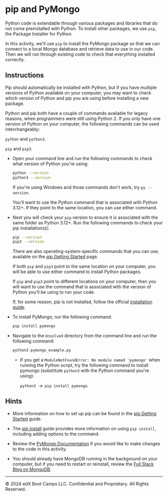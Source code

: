 # pip and PyMongo

Python code is extendable through various packages and libraries that do not come preinstalled with Python. To install other packages, we use `pip`, the Package Installer for Python.

In this activity, we'll use `pip` to install the PyMongo package so that we can connect to a local Mongo database and retrieve data to use in our code. Then we will run through existing code to check that everything installed correctly.

## Instructions

Pip should automatically be installed with Python, but if you have multiple versions of Python available on your computer, you may want to check which version of Python and pip you are using before installing a new package.

Python and pip both have a couple of commands available for legacy reasons, when programmers were still using Python 2. If you only have one version of Python on your computer, the following commands can be used interchangeably:

`python` and `python3`.

`pip` and `pip3`.

* Open your command line and run the following commands to check what version of Python you're using:

  ```bash
  python --version
  python3 --version
  ```

  If you're using Windows and those commands don't work, try `py --version`.

  You'll want to use the Python command that is associated with Python 3.12+. If they point to the same location, you can use either command.

* Next you will check your `pip` version to ensure it is associated with the same folder as Python 3.12+. Run the following commands to check your pip installation(s):

  ```bash
  pip --version
  pip3 --version
  ```

  There are also operating-system-specific commands that you can use, available on the [pip Getting Started](https://pip.pypa.io/en/stable/getting-started/) page.

  If both `pip` and `pip3` point to the same location on your computer, you will be able to use either command to install Python packages.

  If `pip` and `pip3` point to different locations on your computer, then you will want to use the command that is associated with the version of Python you'll be using to run your code.

  If, for some reason, pip is not installed, follow the official [installation guide](https://pip.pypa.io/en/stable/installation/).

* To install PyMongo, run the following command:

  ```bash
  pip install pymongo
  ```

* Navigate to the `Unsolved` directory from the command line and run the following command:

  ```bash
  python3 pymongo_example.py
  ```

  * If you get a `ModuleNotFoundError: No module named 'pymongo'` when running the Python script, try the following command to install pymongo (substitute `python3` with the Python command you're using):

    `python3 -m pip install pymongo`.

## Hints

* More information on how to set up pip can be found in the [pip Getting Started](https://pip.pypa.io/en/stable/getting-started/) guide.

* The [pip install](https://pip.pypa.io/en/stable/cli/pip_install/) guide provides more information on using `pip install`, including adding options to the command.

* Review the [PyMongo Documentation](https://pymongo.readthedocs.io/en/stable/) if you would like to make changes to the code in this activity.

* You should already have MongoDB running in the background on your computer, but if you need to restart or reinstall, review the [Full Stack Blog on MongoDB](https://coding-boot-camp.github.io/full-stack/mongodb/how-to-install-mongodb).

---
© 2024 edX Boot Camps LLC. Confidential and Proprietary. All Rights Reserved.
